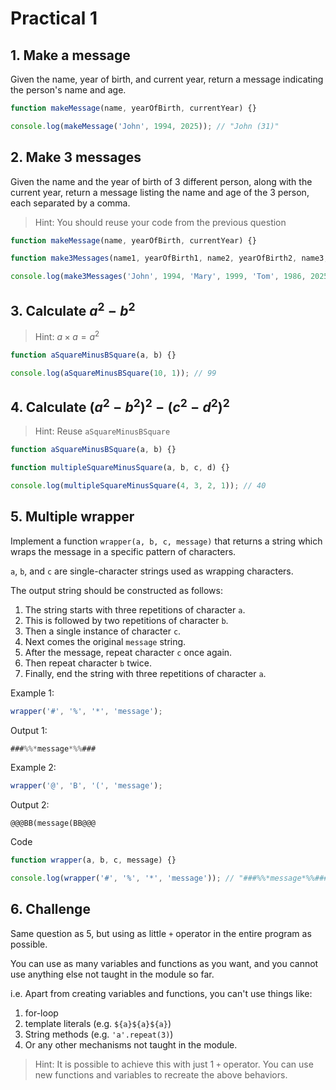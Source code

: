 # Practical 1

## 1. Make a message

Given the name, year of birth, and current year, return a message indicating the person's name and age.

```js
function makeMessage(name, yearOfBirth, currentYear) {}

console.log(makeMessage('John', 1994, 2025)); // "John (31)"
```

## 2. Make 3 messages

Given the name and the year of birth of 3 different person, along with the current year, return a message listing the name and age of the 3 person, each separated by a comma.

> Hint: You should reuse your code from the previous question

```js
function makeMessage(name, yearOfBirth, currentYear) {}

function make3Messages(name1, yearOfBirth1, name2, yearOfBirth2, name3, yearOfBirth3, currentYear) {}

console.log(make3Messages('John', 1994, 'Mary', 1999, 'Tom', 1986, 2025)); // "John (31), Mary (26), Tom (39)"
```

## 3. Calculate $a^2 - b^2$

> Hint: $a \times a = a^2$

```js
function aSquareMinusBSquare(a, b) {}

console.log(aSquareMinusBSquare(10, 1)); // 99
```

## 4. Calculate $(a^2 - b^2)^2 - (c^2 - d^2)^2$

> Hint: Reuse `aSquareMinusBSquare`

```js
function aSquareMinusBSquare(a, b) {}

function multipleSquareMinusSquare(a, b, c, d) {}

console.log(multipleSquareMinusSquare(4, 3, 2, 1)); // 40
```

## 5. Multiple wrapper

Implement a function `wrapper(a, b, c, message)` that returns a string which wraps the message in a specific pattern of characters.

`a`, `b`, and `c` are single-character strings used as wrapping characters.

The output string should be constructed as follows:

1. The string starts with three repetitions of character `a`.
2. This is followed by two repetitions of character `b`.
3. Then a single instance of character `c`.
4. Next comes the original `message` string.
5. After the message, repeat character `c` once again.
6. Then repeat character `b` twice.
7. Finally, end the string with three repetitions of character `a`.

Example 1:

```js
wrapper('#', '%', '*', 'message');
```

Output 1:

```js
###%%*message*%%###
```

Example 2:

```js
wrapper('@', 'B', '(', 'message');
```

Output 2:

```
@@@BB(message(BB@@@
```

Code

```js
function wrapper(a, b, c, message) {}

console.log(wrapper('#', '%', '*', 'message')); // "###%%*message*%%###"
```

## 6. Challenge

Same question as 5, but using as little `+` operator in the entire program as possible.

You can use as many variables and functions as you want, and you cannot use anything else not taught in the module so far.

i.e. Apart from creating variables and functions, you can't use things like:

1. for-loop
2. template literals (e.g. `${a}${a}${a}`)
3. String methods (e.g. `'a'.repeat(3)`)
4. Or any other mechanisms not taught in the module.

> Hint: It is possible to achieve this with just 1 `+` operator. You can use new functions and variables to recreate the above behaviors.
